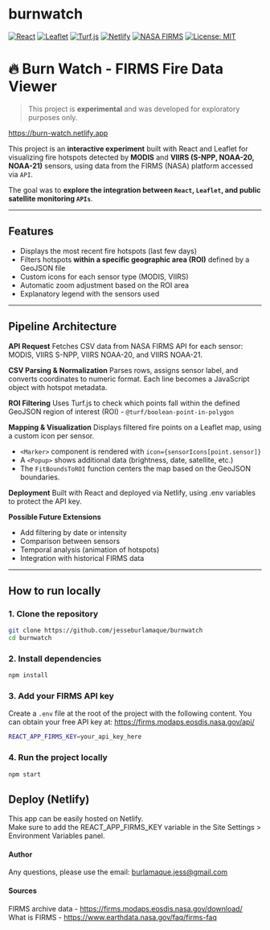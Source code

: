 # burnwatch

[![React](https://img.shields.io/badge/React-18.2.0-blue)](https://reactjs.org/)
[![Leaflet](https://img.shields.io/badge/Leaflet-1.9.4-brightgreen)](https://leafletjs.com/)
[![Turf.js](https://img.shields.io/badge/Turf.js-geospatial-yellow)](https://turfjs.org/)
[![Netlify](https://img.shields.io/badge/Deployed%20on-Netlify-orange)](https://www.netlify.com/)
[![NASA FIRMS](https://img.shields.io/badge/Data%20Source-NASA%20FIRMS-red)](https://firms.modaps.eosdis.nasa.gov/)
[![License: MIT](https://img.shields.io/badge/license-MIT-blue)](https://opensource.org/licenses/MIT)


# 🔥 Burn Watch - FIRMS Fire Data Viewer
> This project is **experimental** and was developed for exploratory purposes only.

https://burn-watch.netlify.app

This project is an **interactive experiment** built with React and Leaflet for visualizing fire hotspots detected by **MODIS** and **VIIRS (S-NPP, NOAA-20, NOAA-21)** sensors, using data from the FIRMS (NASA) platform accessed via `API`.

The goal was to **explore the integration between `React`, `Leaflet`, and public satellite monitoring `APIs`**.

---

## Features

- Displays the most recent fire hotspots (last few days)
- Filters hotspots **within a specific geographic area (ROI)** defined by a GeoJSON file
- Custom icons for each sensor type (MODIS, VIIRS)
- Automatic zoom adjustment based on the ROI area
- Explanatory legend with the sensors used

---
## Pipeline Architecture
**API Request**
Fetches CSV data from NASA FIRMS API for each sensor: MODIS, VIIRS S-NPP, VIIRS NOAA-20, and VIIRS NOAA-21.

**CSV Parsing & Normalization**
Parses rows, assigns sensor label, and converts coordinates to numeric format. Each line becomes a JavaScript object with hotspot metadata.

**ROI Filtering**
Uses Turf.js to check which points fall within the defined GeoJSON region of interest (ROI) - `@turf/boolean-point-in-polygon`

**Mapping & Visualization**
Displays filtered fire points on a Leaflet map, using a custom icon per sensor.
- `<Marker>` component is rendered with `icon={sensorIcons[point.sensor]}`
- A `<Popup>` shows additional data (brightness, date, satellite, etc.)
- The `FitBoundsToROI` function centers the map based on the GeoJSON boundaries.

**Deployment**
Built with React and deployed via Netlify, using .env variables to protect the API key.

**Possible Future Extensions**
- Add filtering by date or intensity
- Comparison between sensors
- Temporal analysis (animation of hotspots)
- Integration with historical FIRMS data

---

## How to run locally

### 1. Clone the repository

```bash
git clone https://github.com/jesseburlamaque/burnwatch
cd burnwatch
```

### 2. Install dependencies

```bash
npm install
```

### 3. Add your FIRMS API key

Create a `.env` file at the root of the project with the following content. You can obtain your free API key at: https://firms.modaps.eosdis.nasa.gov/api/

```bash
REACT_APP_FIRMS_KEY=your_api_key_here
```

### 4. Run the project locally

```bash
npm start
```

## Deploy (Netlify)

This app can be easily hosted on Netlify.  
Make sure to add the REACT_APP_FIRMS_KEY variable in the Site Settings > Environment Variables panel.

#### Author
Any questions, please use the email: burlamaque.jess@gmail.com

#### Sources
FIRMS archive data - https://firms.modaps.eosdis.nasa.gov/download/
What is FIRMS - https://www.earthdata.nasa.gov/faq/firms-faq
